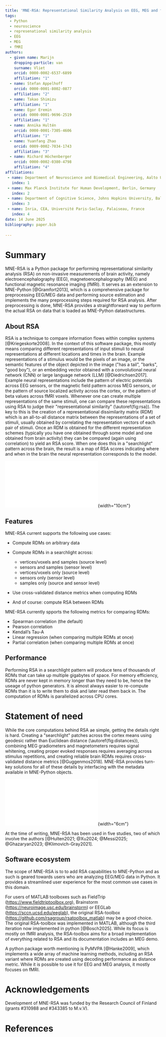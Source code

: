 ```yaml
---
title: 'MNE-RSA: Representational Similarity Analysis on EEG, MEG and fMRI data'
tags:
  - Python
  - neuroscience
  - represenational similarity analysis
  - EEG
  - MEG
  - fMRI
authors:
  - given name: Marijn
    dropping-particle: van
    surname: Vliet
    orcid: 0000-0002-6537-6899
    affiliation: "1"
  - name: Stefan Appelhoff
    orcid: 0000-0001-8002-0877
    affiliation: "2"
  - name: Takao Shimizu
    affiliation: "1"
  - name: Egor Eremin
    orcid: 0000-0001-9696-2519
    affiliation: "1"
  - name: Annika Hultén
    orcid: 0000-0001-7305-4606
    affiliation: "1"
  - name: Yuanfang Zhao 
    orcid: 0009-0002-7034-1743
    affiliation: "3"
  - name: Richard Höchenberger 
    orcid: 0000-0002-0380-4798
    affiliation: "4"
affiliations:
 - name: Department of Neuroscience and Biomedical Engineering, Aalto University, Finland
   index: 1
 - name: Max Planck Institute for Human Development, Berlin, Germany
   index: 2
 - name: Department of Cognitive Science, Johns Hopkins University, Baltimore, USA
   index: 3
 - name: Inria, CEA, Université Paris-Saclay, Palaiseau, France
   index: 4
date: 14 June 2025
bibliography: paper.bib

---
```


# Summary

MNE-RSA is a Python package for performing representational similarity analysis (RSA) on non-invasive measurements of brain activity, namely electroencephalography (EEG), magnetoencephalography (MEG) and functional magnetic resonance imaging (fMRI).
It serves as an extension to MNE-Python [@Gramfort2013], which is a comprehensive package for preprocessing EEG/MEG data and performing source estimation and implements the many preprocessing steps required for RSA analysis.
After preprocessing is done, MNE-RSA provides a straightforward way to perform the actual RSA on data that is loaded as MNE-Python datastructures.

## About RSA
RSA is a technique to compare information flows within complex systems [@Kriegeskorte2008].
In the context of this software package, this mostly means comparing different representations of input stimuli to neural representations at different locations and times in the brain.
Example representations of a stimulus would be the pixels of an image, or the semantic features of the object depicted in the image ("has a tail", "barks", "good boy"), or an embedding vector obtained with a convolutional neural network (CNN) or large language network (LLM) [@Diedrichsen2017].
Example neural representations include the pattern of electric potentials across EEG sensors, or the magnetic field pattern across MEG sensors, or the pattern of source localized activity across the cortex, or the pattern of beta values across fMRI voxels.
Whenever one can create multiple representations of the same stimuli, one can compare these representations using RSA to judge their "representational similarity" (\autoref{fig:rsa}).
The key to this is the creation of a representational dissimilarity matrix (RDM) which is an all-to-all distance matrix between the representations of a set of stimuli, usually obtained by correlating the representation vectors of each pair of stimuli.
Once an RDM is obtained for the different representation schemes (typically you have one obtained through some model and one obtained from brain activity) they can be compared (again using correlation) to yield an RSA score.
When one does this in a "searchlight" pattern across the brain, the result is a map of RSA scores indicating where and when in the brain the neural representation corresponds to the model.

![Schematic overview of representational similarity analysis (RSA).\label{fig:rsa}](rsa.pdf){width="10cm"}


## Features
MNE-RSA current supports the following use cases:

- Compute RDMs on arbitrary data
- Compute RDMs in a searchlight across:

   - vertices/voxels and samples (source level)
   - sensors and samples (sensor level)
   - vertices/voxels only (source level)
   - sensors only (sensor level)
   - samples only (source and sensor level)

- Use cross-validated distance metrics when computing RDMs
- And of course: compute RSA between RDMs

MNE-RSA currently spports the following metrics for comparing RDMs:

-  Spearman correlation (the default)
-  Pearson correlation
-  Kendall’s Tau-A
-  Linear regression (when comparing multiple RDMs at once)
-  Partial correlation (when comparing multiple RDMs at once)

## Performance
Performing RSA in a searchlight pattern will produce tens of thousands of RDMs that can take up multiple gigabytes of space.
For memory efficiency, RDMs are never kept in memory longer than they need to be, hence the useage of python generators.
It is almost always easier to re-compute RDMs than it is to write them to disk and later read them back in.
The computation of RDMs is parallelized across CPU cores.


# Statement of need

While the core computations behind RSA ae simple, getting the details right is hard.
Creating a "searchlight" patches across the cortex means using geodesic rather than Euclidean distance (\autoref{fig:distances}), combining MEG gradiometers and magnetometers requires signal whitening, creating proper evoked responses requires averaging across stimulus repetitions, and creating reliable brain RDMs requires cross-validated distance metrics [@Guggenmos2018].
MNE-RSA provides turn-key solutions for all of these details by interfacing with the metadata available in MNE-Python objects.

![Depiction of geodesic versus Euclidean distance between points along the cortex.\label{fig:distances}](distances.pdf){width="6cm"}

At the time of writing, MNE-RSA has been used in five studies, two of which involve the authors [@Hulten2021; @Xu2024; @Messi2025; @Ghazaryan2023; @Klimovich-Gray2021].


## Software ecosystem
The scope of MNE-RSA is to to add RSA capabilities to MNE-Python and as such is geared towards users who are analyzing EEG/MEG data in Python.
It provides a streamlined user experience for the most common use cases in this domain.

For users of MATLAB toolboxes such as FieldTrip (https://www.fieldtriptoolbox.org), Brainstorm (https://neuroimage.usc.edu/brainstorm) or EEGLab (https://sccn.ucsd.edu/eeglab), the original RSA-toolbox (https://github.com/rsagroup/rsatoolbox_matlab) may be a good choice.
The original RSA-toolbox was implemented in MATLAB, although the third iteration now implemented in python [@Bosch2025].
While its focus is mostly on fMRI analysis, the RSA-toolbox aims for a broad implementation of everything related to RSA and its documentation includes an MEG demo.

A python package worth mentioning is PyMVPA [@Hanke2009], which implements a wide array of machine learning methods, including an RSA variant where RDMs are created using decoding performance as distance metric.
While it is possible to use it for EEG and MEG analysis, it mostly focuses on fMRI.


# Acknowledgements

Development of MNE-RSA was funded by the Research Council of Finland (grants #310988 and #343385 to M.v.V).

# References
